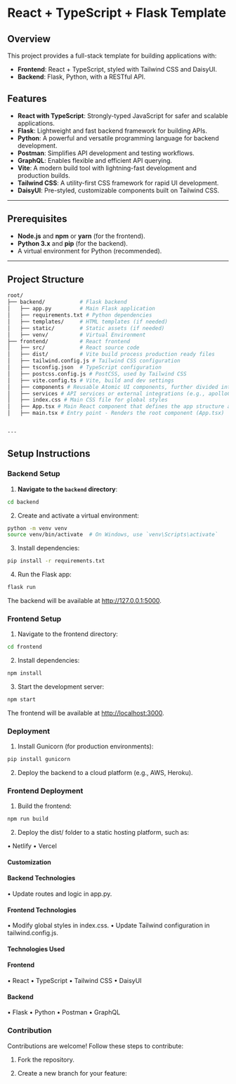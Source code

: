 # React + TypeScript + Flask Template

## Overview

This project provides a full-stack template for building applications with:

- **Frontend**: React + TypeScript, styled with Tailwind CSS and DaisyUI.
- **Backend**: Flask, Python, with a RESTful API.

## Features

- **React with TypeScript**: Strongly-typed JavaScript for safer and scalable applications.
- **Flask**: Lightweight and fast backend framework for building APIs.
- **Python**: A powerful and versatile programming language for backend development.
- **Postman**: Simplifies API development and testing workflows.
- **GraphQL**: Enables flexible and efficient API querying.
- **Vite**: A modern build tool with lightning-fast development and production builds.
- **Tailwind CSS**: A utility-first CSS framework for rapid UI development.
- **DaisyUI**: Pre-styled, customizable components built on Tailwind CSS.

---

## Prerequisites

- **Node.js** and **npm** or **yarn** (for the frontend).
- **Python 3.x** and **pip** (for the backend).
- A virtual environment for Python (recommended).

---

## Project Structure

```bash
root/
├── backend/           # Flask backend
│   ├── app.py         # Main Flask application
│   ├── requirements.txt # Python dependencies
│   ├── templates/     # HTML templates (if needed)
│   ├── static/        # Static assets (if needed)
│   ├── venv/          # Virtual Environment
├── frontend/          # React frontend
│   ├── src/           # React source code
│   ├── dist/          # Vite build process production ready files
│   ├── tailwind.config.js # Tailwind CSS configuration
│   ├── tsconfig.json  # TypeScript configuration
│   ├── postcss.config.js # PostCSS, used by Tailwind CSS
│   ├── vite.config.ts # Vite, build and dev settings
│   ├── components # Reusable Atomic UI components, further divided into atoms, molecules, and organisms.
│   ├── services # API services or external integrations (e.g., apolloClient.ts for GraphQL queries).
│   ├── index.css # Main CSS file for global styles
│   ├── App.tsx # Main React component that defines the app structure and routing.
│   ├── main.tsx # Entry point - Renders the root component (App.tsx)


---
```

## Setup Instructions

### Backend Setup

1. **Navigate to the `backend` directory**:

```bash
cd backend
```

2. Create and activate a virtual environment:

```bash
python -m venv venv
source venv/bin/activate  # On Windows, use `venv\Scripts\activate`
```

3. Install dependencies:

```bash
pip install -r requirements.txt
```

4. Run the Flask app:

```bash
flask run
```

The backend will be available at <http://127.0.0.1:5000>.

### Frontend Setup

1. Navigate to the frontend directory:

```bash
cd frontend
```

2. Install dependencies:

```bash
npm install
```

3. Start the development server:

```bash
npm start
```

The frontend will be available at <http://localhost:3000>.

### Deployment

1. Install Gunicorn (for production environments):

  ```bash
  pip install gunicorn
  ```

2. Deploy the backend to a cloud platform (e.g., AWS, Heroku).

### Frontend Deployment

1. Build the frontend:

  ```bash
  npm run build
  ```

2. Deploy the dist/ folder to a static hosting platform, such as:

 • Netlify
 • Vercel

#### Customization

#### Backend Technologies

 • Update routes and logic in app.py.

#### Frontend Technologies

 • Modify global styles in index.css.
 • Update Tailwind configuration in tailwind.config.js.

#### Technologies Used

#### Frontend

  • React
  • TypeScript
  • Tailwind CSS
  • DaisyUI
  
#### Backend

  • Flask
  • Python
  • Postman
  • GraphQL

### Contribution

Contributions are welcome! Follow these steps to contribute:

 1. Fork the repository.

 2. Create a new branch for your feature:

